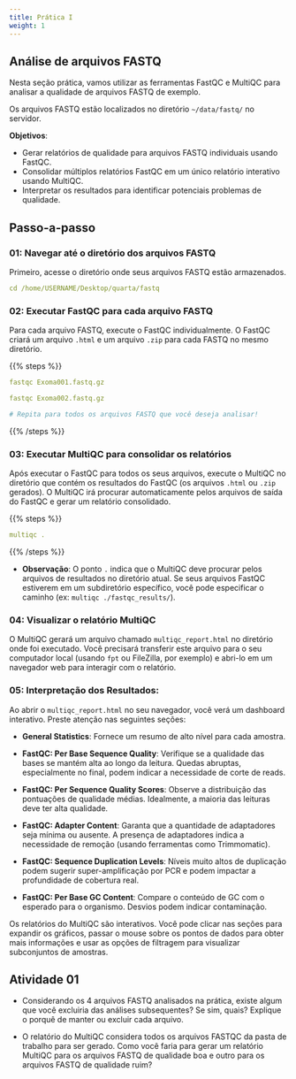 ```yaml
---
title: Prática I
weight: 1
---
```


## Análise de arquivos FASTQ

Nesta seção prática, vamos utilizar as ferramentas FastQC e MultiQC para analisar a qualidade de arquivos FASTQ de exemplo.

Os arquivos FASTQ estão localizados no diretório `~/data/fastq/` no servidor.

**Objetivos**:

- Gerar relatórios de qualidade para arquivos FASTQ individuais usando FastQC.
- Consolidar múltiplos relatórios FastQC em um único relatório interativo usando MultiQC.
- Interpretar os resultados para identificar potenciais problemas de qualidade.


## Passo-a-passo

### 01: Navegar até o diretório dos arquivos FASTQ

Primeiro, acesse o diretório onde seus arquivos FASTQ estão armazenados.

```yaml
cd /home/USERNAME/Desktop/quarta/fastq
```

### 02: Executar FastQC para cada arquivo FASTQ

Para cada arquivo FASTQ, execute o FastQC individualmente. O FastQC criará um arquivo `.html` e um arquivo `.zip` para cada FASTQ no mesmo diretório.

{{% steps %}}

```yaml
fastqc Exoma001.fastq.gz
```

```yaml
fastqc Exoma002.fastq.gz
```

```yaml
# Repita para todos os arquivos FASTQ que você deseja analisar!
```

{{% /steps %}}

### 03: Executar MultiQC para consolidar os relatórios

Após executar o FastQC para todos os seus arquivos, execute o MultiQC no diretório que contém os resultados do FastQC (os arquivos `.html` ou `.zip` gerados). O MultiQC irá procurar automaticamente pelos arquivos de saída do FastQC e gerar um relatório consolidado.

{{% steps %}}

```yaml
multiqc .
```

{{% /steps %}}

- **Observação**: O ponto `.` indica que o MultiQC deve procurar pelos arquivos de resultados no diretório atual. Se seus arquivos FastQC estiverem em um subdiretório específico, você pode especificar o caminho (ex: `multiqc ./fastqc_results/`).

### 04: Visualizar o relatório MultiQC

O MultiQC gerará um arquivo chamado `multiqc_report.html` no diretório onde foi executado. Você precisará transferir este arquivo para o seu computador local (usando `fpt` ou FileZilla, por exemplo) e abri-lo em um navegador web para interagir com o relatório.

### 05: Interpretação dos Resultados:

Ao abrir o `multiqc_report.html` no seu navegador, você verá um dashboard interativo. Preste atenção nas seguintes seções:

- **General Statistics**: Fornece um resumo de alto nível para cada amostra.

- **FastQC: Per Base Sequence Quality**: Verifique se a qualidade das bases se mantém alta ao longo da leitura. Quedas abruptas, especialmente no final, podem indicar a necessidade de corte de reads.

- **FastQC: Per Sequence Quality Scores**: Observe a distribuição das pontuações de qualidade médias. Idealmente, a maioria das leituras deve ter alta qualidade.

- **FastQC: Adapter Content**: Garanta que a quantidade de adaptadores seja mínima ou ausente. A presença de adaptadores indica a necessidade de remoção (usando ferramentas como Trimmomatic).

- **FastQC: Sequence Duplication Levels**: Níveis muito altos de duplicação podem sugerir super-amplificação por PCR e podem impactar a profundidade de cobertura real.

- **FastQC: Per Base GC Content**: Compare o conteúdo de GC com o esperado para o organismo. Desvios podem indicar contaminação.

Os relatórios do MultiQC são interativos. Você pode clicar nas seções para expandir os gráficos, passar o mouse sobre os pontos de dados para obter mais informações e usar as opções de filtragem para visualizar subconjuntos de amostras.

## Atividade 01

- Considerando os 4 arquivos FASTQ analisados na prática, existe algum que você excluiria das análises subsequentes? Se sim, quais? Explique o porquê de manter ou excluir cada arquivo.

- O relatório do MultiQC considera todos os arquivos FASTQC da pasta de trabalho para ser gerado. Como você faria para gerar um relatório MultiQC para os arquivos FASTQ de qualidade boa e outro para os arquivos FASTQ de qualidade ruim? 